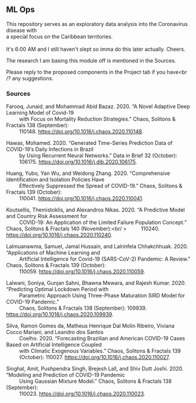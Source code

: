 ## ML Ops
This repository serves as an exploratory data analysis into the Coronavirus disease with <br />
a special focus on the Caribbean territories.<br /> <br />
It's 6:00 AM and I still haven't slept so imma do this later actually. Cheers.

The research I am basing this module off is mentioned in the Sources.

Please reply to the proposed components in the Project tab if you have<br /?
any suggestions.

### Sources

Farooq, Junaid, and Mohammad Abid Bazaz. 2020. “A Novel Adaptive Deep Learning Model of Covid-19<br />
&nbsp;&nbsp;&nbsp;&nbsp;&nbsp;&nbsp;&nbsp;&nbsp; with Focus on Mortality Reduction Strategies.” Chaos, Solitons & Fractals 138 (September):<br /> 
&nbsp;&nbsp;&nbsp;&nbsp;&nbsp;&nbsp;&nbsp;&nbsp; 110148. https://doi.org/10.1016/j.chaos.2020.110148.

Hawas, Mohamed. 2020. “Generated Time-Series Prediction Data of COVID-19′s Daily Infections in Brazil<br /> 
&nbsp;&nbsp;&nbsp;&nbsp;&nbsp;&nbsp;&nbsp;&nbsp; by Using Recurrent Neural Networks.” Data in Brief 32 (October):<br />
&nbsp;&nbsp;&nbsp;&nbsp;&nbsp;&nbsp;&nbsp;&nbsp; 106175. https://doi.org/10.1016/j.dib.2020.106175.

Huang, Yubo, Yan Wu, and Weidong Zhang. 2020. “Comprehensive Identification and Isolation Policies Have<br /> 
&nbsp;&nbsp;&nbsp;&nbsp;&nbsp;&nbsp;&nbsp;&nbsp; Effectively Suppressed the Spread of COVID-19.” Chaos, Solitons & Fractals 139 (October):<br />
&nbsp;&nbsp;&nbsp;&nbsp;&nbsp;&nbsp;&nbsp;&nbsp; 110041. https://doi.org/10.1016/j.chaos.2020.110041.

Koutsellis, Themistoklis, and Alexandros Nikas. 2020. “A Predictive Model and Country Risk Assessment for<br />
&nbsp;&nbsp;&nbsp;&nbsp;&nbsp;&nbsp;&nbsp;&nbsp; COVID-19: An Application of the Limited Failure Population Concept.” Chaos, Solitons & Fractals 140 (November):<br/ >
&nbsp;&nbsp;&nbsp;&nbsp;&nbsp;&nbsp;&nbsp;&nbsp; 110240. https://doi.org/10.1016/j.chaos.2020.110240.

Lalmuanawma, Samuel, Jamal Hussain, and Lalrinfela Chhakchhuak. 2020. “Applications of Machine Learning and<br /> 
&nbsp;&nbsp;&nbsp;&nbsp;&nbsp;&nbsp;&nbsp;&nbsp; Artificial Intelligence for Covid-19 (SARS-CoV-2) Pandemic: A Review.” Chaos, Solitons & Fractals 139 (October):<br />
&nbsp;&nbsp;&nbsp;&nbsp;&nbsp;&nbsp;&nbsp;&nbsp; 110059. https://doi.org/10.1016/j.chaos.2020.110059.

Lalwani, Soniya, Gunjan Sahni, Bhawna Mewara, and Rajesh Kumar. 2020. “Predicting Optimal Lockdown Period with<br /> 
&nbsp;&nbsp;&nbsp;&nbsp;&nbsp;&nbsp;&nbsp;&nbsp; Parametric Approach Using Three-Phase Maturation SIRD Model for COVID-19 Pandemic.”<br /> 
&nbsp;&nbsp;&nbsp;&nbsp;&nbsp;&nbsp;&nbsp;&nbsp; Chaos, Solitons & Fractals 138 (September): 109939. https://doi.org/10.1016/j.chaos.2020.109939.

Silva, Ramon Gomes da, Matheus Henrique Dal Molin Ribeiro, Viviana Cocco Mariani, and Leandro dos Santos<br /> 
&nbsp;&nbsp;&nbsp;&nbsp;&nbsp;&nbsp;&nbsp;&nbsp; Coelho. 2020. “Forecasting Brazilian and American COVID-19 Cases Based on Artificial Intelligence Coupled<br /> 
&nbsp;&nbsp;&nbsp;&nbsp;&nbsp;&nbsp;&nbsp;&nbsp; with Climatic Exogenous Variables.” Chaos, Solitons & Fractals 139<br /> 
&nbsp;&nbsp;&nbsp;&nbsp;&nbsp;&nbsp;&nbsp;&nbsp; (October): 110027. https://doi.org/10.1016/j.chaos.2020.110027.

Singhal, Amit, Pushpendra Singh, Brejesh Lall, and Shiv Dutt Joshi. 2020. “Modeling and Prediction of COVID-19 Pandemic<br /> 
&nbsp;&nbsp;&nbsp;&nbsp;&nbsp;&nbsp;&nbsp;&nbsp; Using Gaussian Mixture Model.” Chaos, Solitons & Fractals 138 (September):<br />
&nbsp;&nbsp;&nbsp;&nbsp;&nbsp;&nbsp;&nbsp;&nbsp; 110023. https://doi.org/10.1016/j.chaos.2020.110023.

‌
